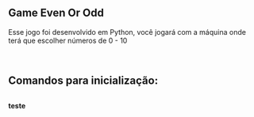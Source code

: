 <h2>Game Even Or Odd</h2>
<p>Esse jogo foi desenvolvido em Python, você jogará com a máquina onde terá que escolher números de 0 - 10</p>
<br>
<h2>Comandos para inicialização:<h2>
<h4>teste</h4>
